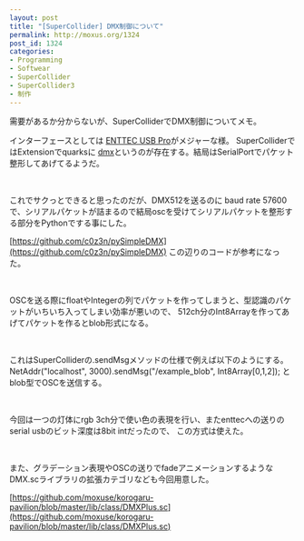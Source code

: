 ```yaml
---
layout: post
title: "[SuperCollider] DMX制御について"
permalink: http://moxus.org/1324
post_id: 1324
categories: 
- Programming
- Softwear
- SuperCollider
- SuperCollider3
- 制作
---
```


需要があるか分からないが、SuperColliderでDMX制御についてメモ。

インターフェースとしては
[ENTTEC USB Pro](http://www.enttec.com/?main_menu=Products&pn=70304&show=description)がメジャーな様。
SuperColliderではExtensionでquarksに
[dmx](https://github.com/supercollider-quarks/dmx)というのが存在する。結局はSerialPortでパケット整形してあげてるようだ。

 

これでサクっとできると思ったのだが、DMX512を送るのに baud rate 57600で、シリアルパケットが詰まるので結局oscを受けてシリアルパケットを整形する部分をPythonでする事にした。

[https://github.com/c0z3n/pySimpleDMX](https://github.com/c0z3n/pySimpleDMX) この辺りのコードが参考になった。

 

OSCを送る際にfloatやIntegerの列でパケットを作ってしまうと、型認識のパケットがいちいち入ってしまい効率が悪いので、
512ch分のInt8Arrayを作ってあげてパケットを作るとblob形式になる。

 

これはSuperColliderの.sendMsgメソッドの仕様で例えば以下のようにする。NetAddr("localhost", 3000).sendMsg("/example_blob", Int8Array[0,1,2]);
とblob型でOSCを送信する。

 

今回は一つの灯体にrgb 3ch分で使い色の表現を行い、またenttecへの送りのserial usbのビット深度は8bit intだったので、
この方式は使えた。

 

また、グラデーション表現やOSCの送りでfadeアニメーションするようなDMX.scライブラリの拡張カテゴリなども今回用意した。

[https://github.com/moxuse/korogaru-pavilion/blob/master/lib/class/DMXPlus.sc](https://github.com/moxuse/korogaru-pavilion/blob/master/lib/class/DMXPlus.sc)